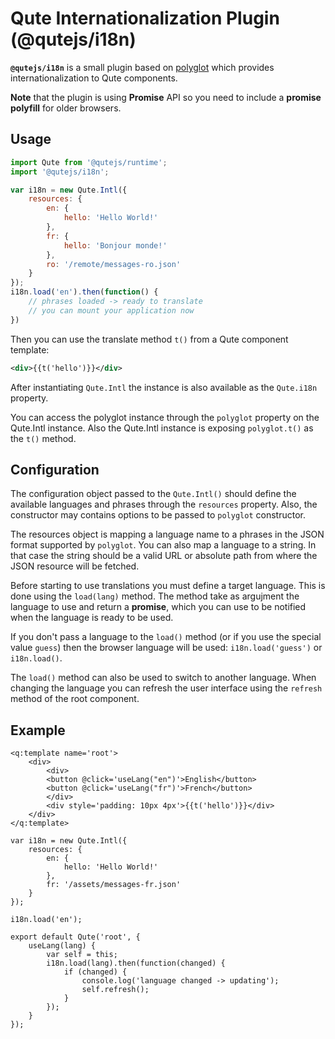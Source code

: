 # Qute Internationalization Plugin (@qutejs/i18n)

**`@qutejs/i18n`** is a small plugin based on [polyglot](https://airbnb.io/polyglot.js/) which provides internationalization to Qute components.

**Note** that the plugin is using **Promise** API so you need to include a **promise polyfill** for older browsers.

## Usage

```javascript
import Qute from '@qutejs/runtime';
import '@qutejs/i18n';

var i18n = new Qute.Intl({
	resources: {
		en: {
			hello: 'Hello World!'
		},
		fr: {
			hello: 'Bonjour monde!'
		},
		ro: '/remote/messages-ro.json'
	}
});
i18n.load('en').then(function() {
	// phrases loaded -> ready to translate
	// you can mount your application now
})
```

Then you can use the translate method `t()` from a Qute component template:

```xml
<div>{{t('hello')}}</div>
```

After instantiating `Qute.Intl` the instance is also available as the  `Qute.i18n` property.

You can access the polyglot instance through the `polyglot` property on the Qute.Intl instance. Also the Qute.Intl instance is exposing `polyglot.t()` as the `t()` method.

## Configuration

The configuration object passed to the `Qute.Intl()` should define the available languages and phrases through the `resources` property. Also, the constructor may contains options to be passed to `polyglot` constructor.

The resources object is mapping a language name to a phrases in the JSON format supported by `polyglot`. You can also map a language to a string. In that case the string should be a valid URL or absolute path from where the JSON resource will be fetched.

Before starting to use translations you must define a target language. This is done using the `load(lang)` method. The method take as argujment the language to use and return a **promise**, which you can use to be notified when the language is ready to be used.

If you don't pass a language to the `load()` method (or if you use the special value `guess`) then the browser language will be used: `i18n.load('guess')` or `i18n.load()`.

The `load()` method can also be used to switch to another language. When changing the language you can refresh the user interface using the `refresh` method of the root component.

## Example

```jsq
<q:template name='root'>
	<div>
		<div>
		<button @click='useLang("en")'>English</button>
		<button @click='useLang("fr")'>French</button>
		</div>
		<div style='padding: 10px 4px'>{{t('hello')}}</div>
	</div>
</q:template>

var i18n = new Qute.Intl({
	resources: {
		en: {
			hello: 'Hello World!'
		},
		fr: '/assets/messages-fr.json'
	}
});

i18n.load('en');

export default Qute('root', {
	useLang(lang) {
		var self = this;
		i18n.load(lang).then(function(changed) {
			if (changed) {
				console.log('language changed -> updating');
				self.refresh();
			}
		});
	}
});
```


